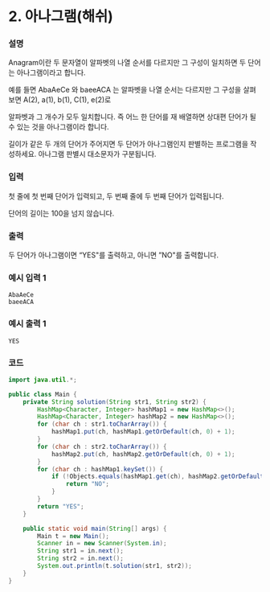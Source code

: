 # 2. 아나그램(해쉬)

### 설명
Anagram이란 두 문자열이 알파벳의 나열 순서를 다르지만 그 구성이 일치하면 두 단어는 아나그램이라고 합니다.

예를 들면 AbaAeCe 와 baeeACA 는 알파벳을 나열 순서는 다르지만 그 구성을 살펴보면 A(2), a(1), b(1), C(1), e(2)로

알파벳과 그 개수가 모두 일치합니다. 즉 어느 한 단어를 재 배열하면 상대편 단어가 될 수 있는 것을 아나그램이라 합니다.

길이가 같은 두 개의 단어가 주어지면 두 단어가 아나그램인지 판별하는 프로그램을 작성하세요. 아나그램 판별시 대소문자가 구분됩니다.

### 입력
첫 줄에 첫 번째 단어가 입력되고, 두 번째 줄에 두 번째 단어가 입력됩니다.

단어의 길이는 100을 넘지 않습니다.

### 출력
두 단어가 아나그램이면 “YES"를 출력하고, 아니면 ”NO"를 출력합니다.

### 예시 입력 1
```
AbaAeCe
baeeACA
```
### 예시 출력 1
```
YES
```

### 코드
```java
import java.util.*;

public class Main {
    private String solution(String str1, String str2) {
        HashMap<Character, Integer> hashMap1 = new HashMap<>();
        HashMap<Character, Integer> hashMap2 = new HashMap<>();
        for (char ch : str1.toCharArray()) {
            hashMap1.put(ch, hashMap1.getOrDefault(ch, 0) + 1);
        }
        for (char ch : str2.toCharArray()) {
            hashMap2.put(ch, hashMap2.getOrDefault(ch, 0) + 1);
        }
        for (char ch : hashMap1.keySet()) {
            if (!Objects.equals(hashMap1.get(ch), hashMap2.getOrDefault(ch, 0))) {
                return "NO";
            }
        }
        return "YES";
    }

    public static void main(String[] args) {
        Main t = new Main();
        Scanner in = new Scanner(System.in);
        String str1 = in.next();
        String str2 = in.next();
        System.out.println(t.solution(str1, str2));
    }
}
```